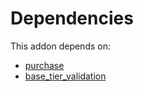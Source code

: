 # Dependencies

This addon depends on:

- [purchase](https://github.com/bringout/oca-ocb-core)
- [base_tier_validation](https://github.com/bringout/oca-technical)
